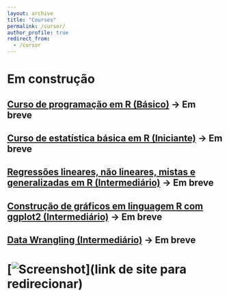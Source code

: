 ```yaml
---
layout: archive
title: "Courses"
permalink: /cursor/
author_profile: true
redirect_from:
  - /cursor
---
```


# Em construção



## [Curso de programação em R (Básico)](https://go.kiwify.com.br/mo5GEX9) -> Em breve
## [Curso de estatística básica em R (Iniciante)](https://go.kiwify.com.br/7u3bnr3) -> Em breve
## [Regressões lineares, não lineares, mistas e generalizadas em R (Intermediário)](https://go.kiwify.com.br/pZEEG4Q) -> Em breve
## [Construção de gráficos em linguagem R com ggplot2 (Intermediário)](https://go.kiwify.com.br/usC1jDm) -> Em breve
## [Data Wrangling (Intermediário)](https://go.kiwify.com.br/oIViGzI) -> Em breve
# [![Screenshot](...)](link de site para redirecionar)


